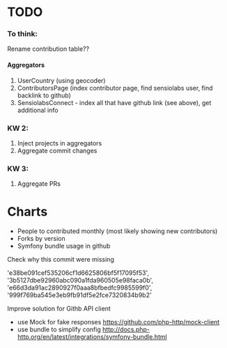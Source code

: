 TODO
==============

### To think:

Rename contribution table??

#### Aggregators
1. UserCountry (using geocoder)
2. ContributorsPage (index contributor page, find sensiolabs user, find backlink to github)
3. SensiolabsConnect - index all that have github link (see above), get additional info


### KW 2:

1. Inject projects in aggregators
2. Aggregate commit changes

### KW 3:

1. Aggregate PRs



# Charts

- People to contributed monthly (most likely showing new contributors)
- Forks by version
- Symfony bundle usage in github


Check why this commit were missing

'e38be091cef535206cf1d6625806bf5f17095f53',
'3b5127dbe92960abc090a1fda960505e98faca0b',
'e66d3da91ac2890927f0aaa8bfbedfc9985599f0',
'999f769ba545e3eb9fb91df5e2fce7320834b9b2'


Improve solution for Githb API client

* use Mock for fake responses https://github.com/php-http/mock-client
* use bundle to simplify config http://docs.php-http.org/en/latest/integrations/symfony-bundle.html
